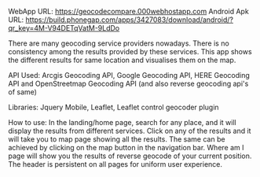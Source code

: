 WebApp URL: https://geocodecompare.000webhostapp.com
Android Apk URL: https://build.phonegap.com/apps/3427083/download/android/?qr_key=4M-V94DETqVatM-9LdDo

There are many geocoding service providers nowadays. There is no consistency among the results provided by these services. This app shows the different results for same location and visualises them on the map.

API Used: Arcgis Geocoding API, Google Geocoding API, HERE Geocoding API and OpenStreetmap Geocoding API (and also reverse geocoding api's of same)

Libraries: Jquery Mobile, Leaflet, Leaflet control geocoder plugin

How to use: In the landing/home page, search for any place, and it will display the results from different services. Click on any of the results and it will take you to  map page showing all the results. The same can be achieved by clicking on the map button in the navigation bar. Where am I page will show you the results of reverse geocode of your current position. The header is persistent on all pages for uniform user experience. 
